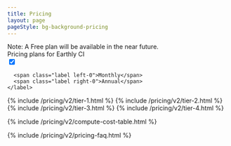 ```yaml
---
title: Pricing
layout: page
pageStyle: bg-background-pricing
---
```


<link rel="stylesheet" href="/assets/css/subpage.css">

<div class="text-base text-slate-500">
   <span class="font-semibold"> Note:</span> A Free plan will be available in the near future.
</div>

<div class="sm:flex items-center lg:-mt-2 mb-4 md:pt-2">
  <span class="text-xl lg:text-2xl text-slate-500">Pricing plans for Earthly CI</span>

  <div class="flex items-center">
    <label class="toggle-switch">
      <input id="pricing-toggle-switch" type="checkbox" checked>
      <span class="slider"></span>

      <span class="label left-0">Monthly</span>
      <span class="label right-0">Annual</span>
    </label>
  </div>
</div>

<div class="grid grid-cols-1 gap-4 lg:gap-2 lg:grid-cols-4 mb-12 relative z-10">
  {% include /pricing/v2/tier-1.html  %}
  {% include /pricing/v2/tier-2.html  %}
  {% include /pricing/v2/tier-3.html  %}
  {% include /pricing/v2/tier-4.html  %}

</div>

{% include /pricing/v2/compute-cost-table.html  %}

{% include /pricing/v2/pricing-faq.html  %}

<script>
  document.addEventListener('DOMContentLoaded', function () {
    var checkbox = document.getElementById('pricing-toggle-switch')

    checkbox.addEventListener('change', function () {
      if (checkbox.checked) {
        document.getElementById("tier-1-pricing").innerText = 9
        document.getElementById("tier-2-pricing").innerText = 29
        document.getElementById("tier-3-pricing").innerText = 49
        document.getElementById("tier-1-satellite-pricing").innerText = 7
        document.getElementById("tier-2-satellite-pricing").innerText = 23
        document.getElementById("tier-3-satellite-pricing").innerText = 39
      } else {
        document.getElementById("tier-1-pricing").innerText = 11
        document.getElementById("tier-2-pricing").innerText = 35
        document.getElementById("tier-3-pricing").innerText = 59
        document.getElementById("tier-1-satellite-pricing").innerText = 9
        document.getElementById("tier-2-satellite-pricing").innerText = 28
        document.getElementById("tier-3-satellite-pricing").innerText = 47
      }
    })
  })
</script>
